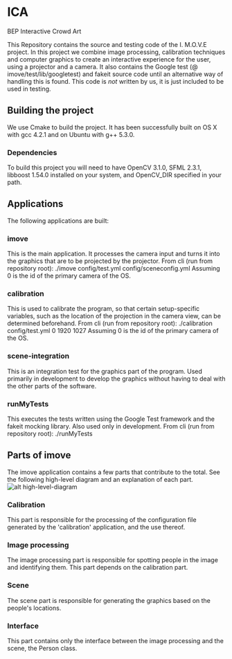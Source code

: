 # ICA
BEP Interactive Crowd Art

This Repository contains the source and testing code of the I. M.O.V.E project. In this project we combine image processing, calibration techniques and computer graphics to create an interactive experience for the user, using a projector and a camera.
It also contains the Google test (@ imove/test/lib/googletest) and fakeit source code until an alternative way of handling this is found. This code is _not_ written by us, it is just included to be used in testing.

## Building the project
We use Cmake to build the project. It has been successfully built on OS X with gcc 4.2.1 and on Ubuntu with g++ 5.3.0.

### Dependencies
To build this project you will need to have OpenCV 3.1.0, SFML 2.3.1, libboost 1.54.0 installed on your system, and OpenCV_DIR specified in your path.

## Applications
The following applications are built:

### imove
This is the main application. It processes the camera input and turns it into the graphics that are to be projected by the projector.
From cli (run from repository root): ./imove config/test.yml config/sceneconfig.yml
Assuming 0 is the id of the primary camera of the OS.

### calibration
This is used to calibrate the program, so that certain setup-specific variables, such as the location of the projection in the camera view, can be determined beforehand. 
From cli (run from repository root): ./calibration config/test.yml 0 1920 1027
Assuming 0 is the id of the primary camera of the OS.

### scene-integration
This is an integration test for the graphics part of the program. Used primarily in development to develop the graphics without having to deal with the other parts of the software.

### runMyTests
This executes the tests written using the Google Test framework and the fakeit mocking library. Also used only in development.
From cli (run from repository root): ./runMyTests 

## Parts of imove

The imove application contains a few parts that contribute to the total. See the following high-level diagram and an explanation of each part.
![alt high-level-diagram](highleveldiagram.png)

### Calibration
This part is responsible for the processing of the configuration file generated by the 'calibration' application, and the use thereof.

### Image processing
The image processing part is responsible for spotting people in the image and identifying them. This part depends on the calibration part.

### Scene
The scene part is responsible for generating the graphics based on the people's locations.

### Interface
This part contains only the interface between the image processing and the scene, the Person class.

